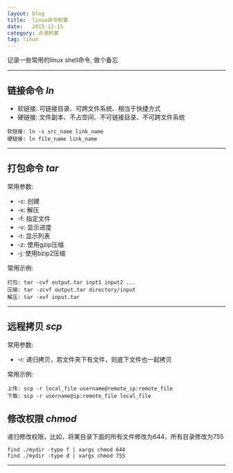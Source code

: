 ```yaml
---
layout: blog
title:  linux命令积累
date:   2015-12-15
category: 点滴积累
tag: linux
---
```

记录一些常用的linux shell命令, 做个备忘





*****
## 链接命令 *ln*
* 软链接: 可链接目录、可跨文件系统、相当于快捷方式
* 硬链接: 文件副本、不占空间、不可链接目录、不可跨文件系统

```
软链接: ln -s src_name link_name
硬链接: ln file_name link_name
```
*****
## 打包命令 *tar*
常用参数:
* -c: 创建
* -x: 解压
* -f: 指定文件
* -v: 显示进度
* -t: 显示列表
* -z: 使用gzip压缩
* -j: 使用bzip2压缩

常用示例:

```
打包: tar -cvf output.tar inpt1 input2 ...
压缩: tar -zcvf output.tar directory/input
解压: tar -xvf input.tar
```

*****
## 远程拷贝 *scp*
常用参数:
* -r: 递归拷贝，若文件夹下有文件，则底下文件也一起拷贝

常用示例:

```
上传: scp -r local_file username@remote_ip:remote_file
下载: scp -r username@ip:remote_file local_file
```

## 修改权限 *chmod*
递归修改权限，比如，将某目录下面的所有文件修改为644，所有目录修改为755

```
find ./mydir -type f | xargs chmod 644
find ./mydir -type d | xargs chmod 755
```
*****
